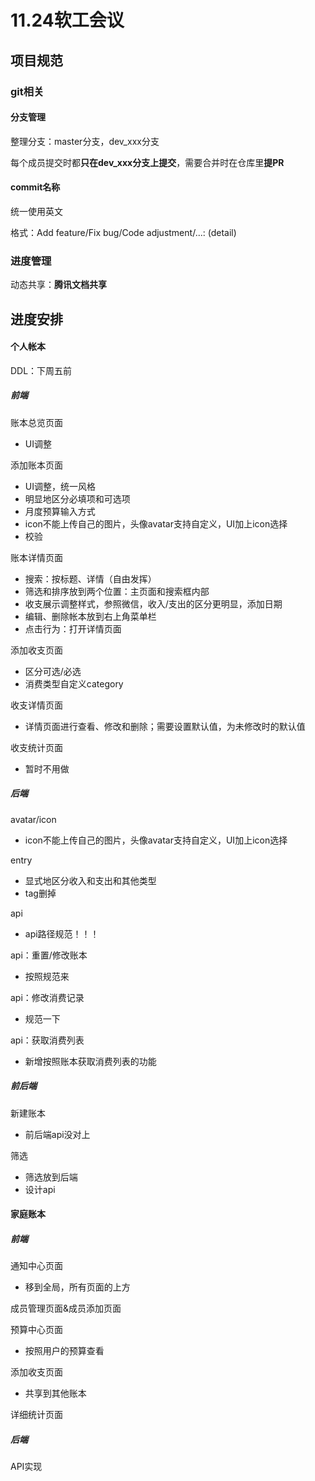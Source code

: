# 11.24软工会议

## 项目规范

### git相关

#### 分支管理

整理分支：master分支，dev_xxx分支

每个成员提交时都**只在dev_xxx分支上提交**，需要合并时在仓库里**提PR**



#### commit名称

统一使用英文

格式：Add feature/Fix bug/Code adjustment/...: (detail)



### 进度管理

动态共享：**腾讯文档共享**



## 进度安排

#### 个人帐本

DDL：下周五前

##### 前端

账本总览页面

- UI调整

添加账本页面

- UI调整，统一风格
- 明显地区分必填项和可选项
- 月度预算输入方式
- icon不能上传自己的图片，头像avatar支持自定义，UI加上icon选择
- 校验

账本详情页面

- 搜索：按标题、详情（自由发挥）
- 筛选和排序放到两个位置：主页面和搜索框内部
- 收支展示调整样式，参照微信，收入/支出的区分更明显，添加日期
- 编辑、删除帐本放到右上角菜单栏
- 点击行为：打开详情页面

添加收支页面

- 区分可选/必选
- 消费类型自定义category

收支详情页面

- 详情页面进行查看、修改和删除；需要设置默认值，为未修改时的默认值

收支统计页面

- 暂时不用做

##### 后端

avatar/icon

- icon不能上传自己的图片，头像avatar支持自定义，UI加上icon选择

entry

- 显式地区分收入和支出和其他类型
- tag删掉

api

- api路径规范！！！

api：重置/修改账本

- 按照规范来

api：修改消费记录

- 规范一下

api：获取消费列表

- 新增按照账本获取消费列表的功能

##### 前后端

新建账本

- 前后端api没对上

筛选

- 筛选放到后端
- 设计api



#### 家庭账本

##### 前端

通知中心页面

- 移到全局，所有页面的上方

成员管理页面&成员添加页面

预算中心页面

- 按照用户的预算查看

添加收支页面

- 共享到其他账本

详细统计页面

##### 后端

API实现